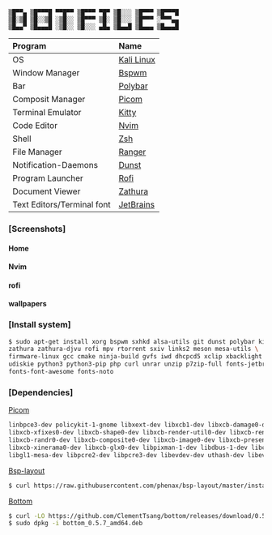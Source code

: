 ```
▒█▀▀▄ ▒█▀▀▀█ ▀▀█▀▀ ▒█▀▀▀ ▀█▀ ▒█░░░ ▒█▀▀▀ ▒█▀▀▀█
▒█░▒█ ▒█░░▒█ ░▒█░░ ▒█▀▀▀ ▒█░ ▒█░░░ ▒█▀▀▀ ░▀▀▀▄▄
▒█▄▄▀ ▒█▄▄▄█ ░▒█░░ ▒█░░░ ▄█▄ ▒█▄▄█ ▒█▄▄▄ ▒█▄▄▄█
```
| Program                    | Name                                                    |
| :---                       | :---                                                    |
| OS                         | [Kali Linux](https://www.kali.org/)                     |
| Window Manager             | [Bspwm](https://github.com/baskerville/bspwm)           |
| Bar                        | [Polybar](https://github.com/jaagr/polybar)             |
| Composit Manager           | [Picom](https://github.com/yshui/picom)                 |
| Terminal Emulator          | [Kitty](https://github.com/kovidgoyal/kitty)            |
| Code Editor                | [Nvim](https://neovim.io/)                              |
| Shell                      | [Zsh](https://www.zsh.org/)                             |
| File Manager               | [Ranger](https://github.com/ranger/ranger)              |
| Notification-Daemons       | [Dunst](https://github.com/dunst-project/dunst)         |
| Program Launcher           | [Rofi](https://github.com/DaveDavenport/rofi)           |
| Document Viewer            | [Zathura](https://pwmt.org/projects/zathura/)           |
| Text Editors/Terminal font | [JetBrains](https://github.com/JetBrains/JetBrainsMono) |

### [Screenshots]
#### Home
#### Nvim
#### rofi
#### wallpapers

### [Install system]
```sh
$ sudo apt-get install xorg bspwm sxhkd alsa-utils git dunst polybar kitty \
zathura zathura-djvu rofi mpv rtorrent sxiv links2 meson mesa-utils \
firmware-linux gcc cmake ninja-build gvfs iwd dhcpcd5 xclip xbacklight libnotify-bin \
udiskie python3 python3-pip php curl unrar unzip p7zip-full fonts-jetbrains-mono \
fonts-font-awesome fonts-noto
```
### [Dependencies]

[Picom](https://github.com/yshui/picom)
```sh
linbpce3-dev policykit-1-gnome libxext-dev libxcb1-dev libxcb-damage0-dev \
libxcb-xfixes0-dev libxcb-shape0-dev libxcb-render-util0-dev libxcb-render0-dev \
libxcb-randr0-dev libxcb-composite0-dev libxcb-image0-dev libxcb-present-dev \
libxcb-xinerama0-dev libxcb-glx0-dev libpixman-1-dev libdbus-1-dev libconfig-dev \
libgl1-mesa-dev libpcre2-dev libpcre3-dev libevdev-dev uthash-dev libev-dev libx11-xcb-dev
```
[Bsp-layout](https://github.com/phenax/bsp-layout)
```sh
$ curl https://raw.githubusercontent.com/phenax/bsp-layout/master/install.sh | bash -;
```

[Bottom](https://github.com/ClementTsang/bottom)
```sh
$ curl -LO https://github.com/ClementTsang/bottom/releases/download/0.5.7/bottom_0.5.7_amd64.deb
$ sudo dpkg -i bottom_0.5.7_amd64.deb
```


